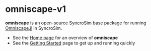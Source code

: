# omniscape-v1

**omniscape** is an open-source [SyncroSim](https://syncrosim.com/) base package for running [Omniscape.jl](https://docs.circuitscape.org/Omniscape.jl/stable/) in SyncroSim.

* See the [Home page](https://apexrms.github.io/omniscape-v1/) for an overview of **omniscape**
* See the [Getting Started](https://apexrms.github.io/omniscape-v1/getting_started.html) page to get up and running quickly 
